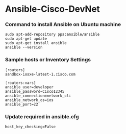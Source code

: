 # Ansible-Cisco-DevNet

### Command to install Ansible on Ubuntu machine

```
sudo apt-add-repository ppa:ansible/ansible
sudo apt-get update
sudo apt-get install ansible
ansible --version

```

### Sample hosts or Inventory Settings

```
[routers]
sandbox-iosxe-latest-1.cisco.com

[routers:vars]
ansible_user=developer
ansible_password=C1sco12345
ansible_connection=network_cli
ansible_network_os=ios
ansible_port=22

```

### Update required in ansible.cfg

```
host_key_checking=False

```

